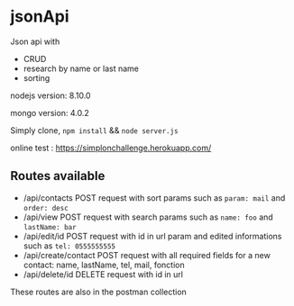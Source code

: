 # jsonApi
Json api with 
- CRUD
- research by name or last name
- sorting

nodejs version: 8.10.0

mongo version: 4.0.2

Simply clone, `npm install` && `node server.js`

online test : 
https://simplonchallenge.herokuapp.com/

## Routes available
- /api/contacts POST request with sort params such as `param: mail` and `order: desc`
- /api/view POST request with search params such as `name: foo` and `lastName: bar`
- /api/edit/id POST request with id in url param and edited informations such as `tel: 0555555555`
- /api/create/contact POST request with all required fields for a new contact: name, lastName, tel, mail, fonction
- /api/delete/id DELETE request with id in url

These routes are also in the postman collection
